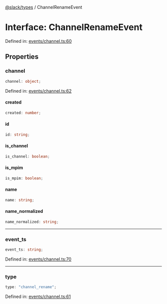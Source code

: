 [@slack/types](../index.md) / ChannelRenameEvent

# Interface: ChannelRenameEvent

Defined in: [events/channel.ts:60](https://github.com/slackapi/node-slack-sdk/blob/main/packages/types/src/events/channel.ts#L60)

## Properties

### channel

```ts
channel: object;
```

Defined in: [events/channel.ts:62](https://github.com/slackapi/node-slack-sdk/blob/main/packages/types/src/events/channel.ts#L62)

#### created

```ts
created: number;
```

#### id

```ts
id: string;
```

#### is\_channel

```ts
is_channel: boolean;
```

#### is\_mpim

```ts
is_mpim: boolean;
```

#### name

```ts
name: string;
```

#### name\_normalized

```ts
name_normalized: string;
```

***

### event\_ts

```ts
event_ts: string;
```

Defined in: [events/channel.ts:70](https://github.com/slackapi/node-slack-sdk/blob/main/packages/types/src/events/channel.ts#L70)

***

### type

```ts
type: "channel_rename";
```

Defined in: [events/channel.ts:61](https://github.com/slackapi/node-slack-sdk/blob/main/packages/types/src/events/channel.ts#L61)
